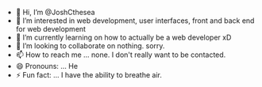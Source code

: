 - 👋 Hi, I’m @JoshCthesea
- 👀 I’m interested in web development, user interfaces, front and back end for web development
- 🌱 I’m currently learning on how to actually be a web developer xD
- 💞️ I’m looking to collaborate on nothing. sorry.
- 📫 How to reach me ... none. I don't really want to be contacted.
- 😄 Pronouns: ... He
- ⚡ Fun fact: ... I have the ability to breathe air.

<!---
JoshCthesea/JoshCthesea is a ✨ special ✨ repository because its `README.md` (this file) appears on your GitHub profile.
You can click the Preview link to take a look at your changes.
--->
